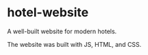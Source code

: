 # hotel-website

A well-built website for modern hotels.

The website was built with JS, HTML, and CSS.
